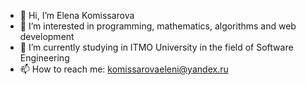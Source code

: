 - 👋 Hi, I’m Elena Komissarova
- 👀 I’m interested in programming, mathematics, algorithms and web development
- 🌱 I’m currently studying in ITMO University in the field of Software Engineering
- 📫 How to reach me: komissarovaeleni@yandex.ru

<!---
eklkeklk/eklkeklk is a ✨ special ✨ repository because its `README.md` (this file) appears on your GitHub profile.
You can click the Preview link to take a look at your changes.
--->
